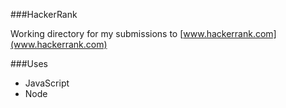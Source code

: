 ###HackerRank

Working directory for my submissions to [www.hackerrank.com](www.hackerrank.com)

###Uses

- JavaScript
- Node
